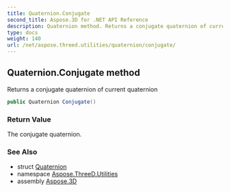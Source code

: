 ```yaml
---
title: Quaternion.Conjugate
second_title: Aspose.3D for .NET API Reference
description: Quaternion method. Returns a conjugate quaternion of current quaternion
type: docs
weight: 140
url: /net/aspose.threed.utilities/quaternion/conjugate/
---
```

## Quaternion.Conjugate method

Returns a conjugate quaternion of current quaternion

```csharp
public Quaternion Conjugate()
```

### Return Value

The conjugate quaternion.

### See Also

* struct [Quaternion](../)
* namespace [Aspose.ThreeD.Utilities](../../quaternion/)
* assembly [Aspose.3D](../../../)


